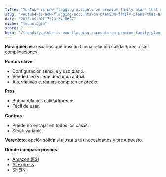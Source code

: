 ```yaml
---
title: "Youtube is now flagging accounts on premium family plans that aren't in the same household"
slug: "youtube-is-now-flagging-accounts-on-premium-family-plans-that-arent-in-the-same-"
date: "2025-09-02T17:23:34.068Z"
niche: "tecnologia"
score: 2
hero: "/trends/youtube-is-now-flagging-accounts-on-premium-family-plans-that-arent-in-the-same-.jpg"
---
```


**Para quién es**: usuarios que buscan buena relación calidad/precio sin complicaciones.
  
**Puntos clave**
- Configuración sencilla y uso diario.
- Vende bien y tiene demanda actual.
- Alternativas cercanas compiten en precio.

**Pros**
- Buena relación calidad/precio.
- Fácil de usar.

**Contras**
- Puede no encajar en todos los casos.
- Stock variable.

**Veredicto**: opción sólida si ajusta a tus necesidades y presupuesto.

**Dónde comparar precios**
- [Amazon (ES)](https://www.amazon.es/s?k=Youtube%20is%20now%20flagging%20accounts%20on%20premium%20family%20plans%20that%20aren't%20in%20the%20same%20household&language=es_ES&tag=teknovashop25-21)
- [AliExpress](https://es.aliexpress.com/wholesale?SearchText=Youtube%20is%20now%20flagging%20accounts%20on%20premium%20family%20plans%20that%20aren't%20in%20the%20same%20household)
- [SHEIN](https://es.shein.com/pdsearch/Youtube%20is%20now%20flagging%20accounts%20on%20premium%20family%20plans%20that%20aren't%20in%20the%20same%20household/)
